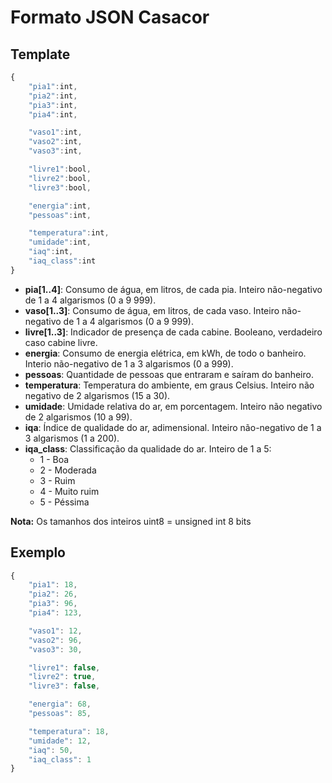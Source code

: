 # Formato JSON Casacor

## Template

```javascript
{
    "pia1":int,
    "pia2":int,
    "pia3":int,
    "pia4":int,

    "vaso1":int,
    "vaso2":int,
    "vaso3":int,

    "livre1":bool,
    "livre2":bool,
    "livre3":bool,

    "energia":int,
    "pessoas":int,

    "temperatura":int,
    "umidade":int,
    "iaq":int,
    "iaq_class":int
}
```

- __pia[1..4]__: Consumo de água, em litros, de cada pia. Inteiro não-negativo de 1 a 4 algarismos (0 a 9 999).
- __vaso[1..3]__:  Consumo de água, em litros, de cada vaso. Inteiro não-negativo de 1 a 4 algarismos (0 a 9 999).
- __livre[1..3]__:  Indicador de presença de cada cabine. Booleano, verdadeiro caso cabine livre.
- __energia__: Consumo de energia elétrica, em kWh, de todo o banheiro. Interio não-negativo de 1 a 3 algarismos (0 a 999).
- __pessoas__: Quantidade de pessoas que entraram e saíram do banheiro.
- __temperatura__: Temperatura do ambiente, em graus Celsius. Inteiro não negativo de 2 algarismos (15 a 30).
- __umidade__: Umidade relativa do ar, em porcentagem. Inteiro não negativo de 2 algarismos (10 a 99).
- __iqa__: Índice de qualidade do ar, adimensional. Inteiro não-negativo de 1 a 3 algarismos (1 a 200).
- __iqa_class__: Classificação da qualidade do ar. Inteiro de 1 a 5:
    - 1 - Boa
    - 2 - Moderada
    - 3 - Ruim
    - 4 - Muito ruim
    - 5 - Péssima

__Nota:__ Os tamanhos dos inteiros uint8 = unsigned int 8 bits

## Exemplo

```javascript
{
    "pia1": 18,
    "pia2": 26,
    "pia3": 96,
    "pia4": 123,

    "vaso1": 12,
    "vaso2": 96,
    "vaso3": 30,

    "livre1": false,
    "livre2": true,
    "livre3": false,

    "energia": 68,
    "pessoas": 85,

    "temperatura": 18,
    "umidade": 12,
    "iaq": 50,
    "iaq_class": 1
}
```